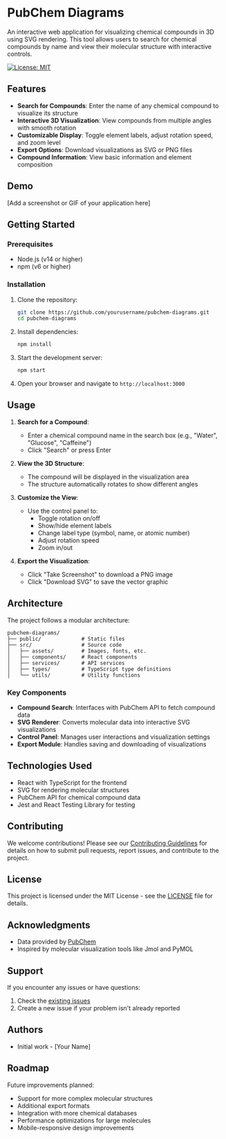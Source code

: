 # PubChem Diagrams

An interactive web application for visualizing chemical compounds in 3D using SVG rendering. This tool allows users to search for chemical compounds by name and view their molecular structure with interactive controls.

[![License: MIT](https://img.shields.io/badge/License-MIT-yellow.svg)](https://opensource.org/licenses/MIT)

## Features

- **Search for Compounds**: Enter the name of any chemical compound to visualize its structure
- **Interactive 3D Visualization**: View compounds from multiple angles with smooth rotation
- **Customizable Display**: Toggle element labels, adjust rotation speed, and zoom level
- **Export Options**: Download visualizations as SVG or PNG files
- **Compound Information**: View basic information and element composition

## Demo

[Add a screenshot or GIF of your application here]

## Getting Started

### Prerequisites

- Node.js (v14 or higher)
- npm (v6 or higher)

### Installation

1. Clone the repository:
   ```bash
   git clone https://github.com/yourusername/pubchem-diagrams.git
   cd pubchem-diagrams
   ```

2. Install dependencies:
   ```bash
   npm install
   ```

3. Start the development server:
   ```bash
   npm start
   ```

4. Open your browser and navigate to `http://localhost:3000`

## Usage

1. **Search for a Compound**:
   - Enter a chemical compound name in the search box (e.g., "Water", "Glucose", "Caffeine")
   - Click "Search" or press Enter

2. **View the 3D Structure**:
   - The compound will be displayed in the visualization area
   - The structure automatically rotates to show different angles

3. **Customize the View**:
   - Use the control panel to:
     - Toggle rotation on/off
     - Show/hide element labels
     - Change label type (symbol, name, or atomic number)
     - Adjust rotation speed
     - Zoom in/out

4. **Export the Visualization**:
   - Click "Take Screenshot" to download a PNG image
   - Click "Download SVG" to save the vector graphic

## Architecture

The project follows a modular architecture:

```
pubchem-diagrams/
├── public/             # Static files
├── src/                # Source code
│   ├── assets/         # Images, fonts, etc.
│   ├── components/     # React components
│   ├── services/       # API services
│   ├── types/          # TypeScript type definitions
│   └── utils/          # Utility functions
```

### Key Components

- **Compound Search**: Interfaces with PubChem API to fetch compound data
- **SVG Renderer**: Converts molecular data into interactive SVG visualizations
- **Control Panel**: Manages user interactions and visualization settings
- **Export Module**: Handles saving and downloading of visualizations

## Technologies Used

- React with TypeScript for the frontend
- SVG for rendering molecular structures
- PubChem API for chemical compound data
- Jest and React Testing Library for testing

## Contributing

We welcome contributions! Please see our [Contributing Guidelines](CONTRIBUTING.md) for details on how to submit pull requests, report issues, and contribute to the project.

## License

This project is licensed under the MIT License - see the [LICENSE](LICENSE) file for details.

## Acknowledgments

- Data provided by [PubChem](https://pubchem.ncbi.nlm.nih.gov/)
- Inspired by molecular visualization tools like Jmol and PyMOL

## Support

If you encounter any issues or have questions:
1. Check the [existing issues](https://github.com/yourusername/pubchem-diagrams/issues)
2. Create a new issue if your problem isn't already reported

## Authors

- Initial work - [Your Name]

## Roadmap

Future improvements planned:
- Support for more complex molecular structures
- Additional export formats
- Integration with more chemical databases
- Performance optimizations for large molecules
- Mobile-responsive design improvements
